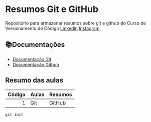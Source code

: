 
# Resumos Git e GitHub

Repositório para armazenar resumos sobre git e github do Curso de Versionamento de Código
[Linkedin](https://www.linkedin.com/in/wlidemberg-sousa-465367101/)
[Instagram](https://www.instagram.com/sousa.berg.80/)

## 📚Documentações
- [Documentação Git](https://git-scm.com/docs/git/pt_BR)
- [Documentação Github](https://docs.github.com/pt)

## Resumo das aulas
| Código | Aulas | Resumos|
|-------:|-------|--------|
|1       |Git    |  GitHub|

```
git init
```


